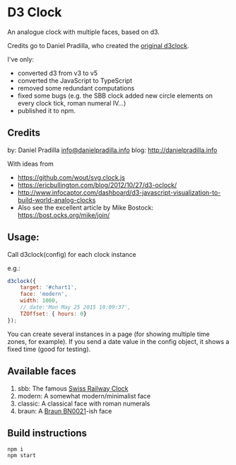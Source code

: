 # D3 Clock

An analogue clock with multiple faces, based on d3.

Credits go to Daniel Pradilla, who created the [original d3clock](https://www.danielpradilla.info/blog/a-swiss-railway-clock-in-d3).

I've only:
- converted d3 from v3 to v5
- converted the JavaScript to TypeScript
- removed some redundant computations
- fixed some bugs (e.g. the SBB clock added new circle elements on every clock tick, roman numeral IV...)
- published it to npm.

## Credits
by: Daniel Pradilla <info@danielpradilla.info>
blog: http://danielpradilla.info

With ideas from
- https://github.com/wout/svg.clock.js
- https://ericbullington.com/blog/2012/10/27/d3-oclock/
- http://www.infocaptor.com/dashboard/d3-javascript-visualization-to-build-world-analog-clocks
- Also see the excellent article by Mike Bostock: https://bost.ocks.org/mike/join/

## Usage:

Call d3clock(config) for each clock instance

e.g.:
```javascript
d3clock({
	target: '#chart1',
	face: 'modern',
	width: 1000,
	// date:'Mon May 25 2015 10:09:37',
	TZOffset: { hours: 0}
});
```

You can create several instances in a page (for showing multiple time zones, for example).
If you send a date value in the config object, it shows a fixed time (good for testing).


Available faces
----------------

1. sbb: The famous [Swiss Railway Clock](https://en.wikipedia.org/wiki/Swiss_railway_clock)
2. modern: A somewhat modern/minimalist face
3. classic: A classical face with roman numerals
4. braun: A [Braun BN0021](http://www.braun-clocks.com/watch/BN0021BKBKG)-ish face

## Build instructions

```console
npm i
npm start
```